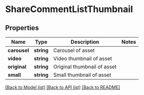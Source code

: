 # ShareCommentListThumbnail

## Properties
Name | Type | Description | Notes
------------ | ------------- | ------------- | -------------
**carousel** | **string** | Carousel of asset | 
**video** | **string** | Video thumbnail of asset | 
**original** | **string** | Original thumbnail of asset | 
**small** | **string** | Small thumbnail of asset | 

[[Back to Model list]](../README.md#documentation-for-models) [[Back to API list]](../README.md#documentation-for-api-endpoints) [[Back to README]](../README.md)


